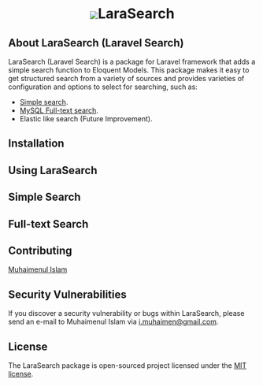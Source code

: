<h1 align="center">
<img src="https://img.icons8.com/color/48/000000/search.png" align="center" >LaraSearch
</h1>
<!--  𝕷𝖆𝖗𝖆𝕾𝖊𝖆𝖗𝖈𝖍
<p align="center"></p>  -->

## About LaraSearch (Laravel Search)

LaraSearch (Laravel Search) is a package for Laravel framework  that adds a simple search function to Eloquent Models. This package makes it easy to get structured search from a variety of sources and provides varieties of configuration and options to select for searching, such as: 

- [Simple search](#).
- [MySQL Full-text search](#).
- Elastic like search (Future Improvement). 

## Installation

## Using LaraSearch

## Simple Search

## Full-text Search

## Contributing

[Muhaimenul Islam](https://github.com/muhaimenul)
<!-- Thank you for considering contributing to the package! The contribution guide can be found in the [Documentation](#). -->

## Security Vulnerabilities

If you discover a security vulnerability or bugs within LaraSearch, please send an e-mail to Muhaimenul Islam via [i.muhaimen@gmail.com](mailto:i.muhaimen@gmail.com).

## License

The LaraSearch package is open-sourced project licensed under the [MIT license](https://opensource.org/licenses/MIT).
